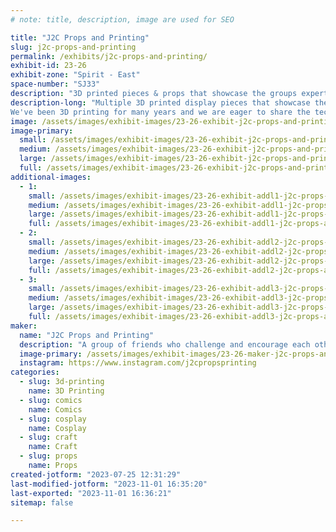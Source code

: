```yaml
---
# note: title, description, image are used for SEO

title: "J2C Props and Printing"
slug: j2c-props-and-printing
permalink: /exhibits/j2c-props-and-printing/
exhibit-id: 23-26
exhibit-zone: "Spirit - East"
space-number: "SJ33"
description: "3D printed pieces & props that showcase the groups expertise in printing, painting will be for sale"
description-long: "Multiple 3D printed display pieces that showcase the groups expertise in printing, painting, and lighting. The pieces demonstrate various techniques from electronics and lighting, to airbrushing and glow paint. All of the props and miniatures are 3D printed using ABS, PLA, and Resin in a variety of scales from 1/6th to life size.
We've been 3D printing for many years and we are eager to share the techniques and experience we've learned along with visitors.  Many pieces will be for sale"
image: /assets/images/exhibit-images/23-26-exhibit-j2c-props-and-printing-2023-exhibit-jcj-props-and-printing-sample-of-work-large-large.png
image-primary: 
  small: /assets/images/exhibit-images/23-26-exhibit-j2c-props-and-printing-2023-exhibit-jcj-props-and-printing-sample-of-work-large-small.png
  medium: /assets/images/exhibit-images/23-26-exhibit-j2c-props-and-printing-2023-exhibit-jcj-props-and-printing-sample-of-work-large-medium.png
  large: /assets/images/exhibit-images/23-26-exhibit-j2c-props-and-printing-2023-exhibit-jcj-props-and-printing-sample-of-work-large-large.png
  full: /assets/images/exhibit-images/23-26-exhibit-j2c-props-and-printing-2023-exhibit-jcj-props-and-printing-sample-of-work-large-full.png
additional-images: 
  - 1:
    small: /assets/images/exhibit-images/23-26-exhibit-addl1-j2c-props-and-printing-crowd-pic-small.JPG
    medium: /assets/images/exhibit-images/23-26-exhibit-addl1-j2c-props-and-printing-crowd-pic-medium.JPG
    large: /assets/images/exhibit-images/23-26-exhibit-addl1-j2c-props-and-printing-crowd-pic-large.JPG
    full: /assets/images/exhibit-images/23-26-exhibit-addl1-j2c-props-and-printing-crowd-pic-full.JPG
  - 2:
    small: /assets/images/exhibit-images/23-26-exhibit-addl2-j2c-props-and-printing-table-main-small.JPG
    medium: /assets/images/exhibit-images/23-26-exhibit-addl2-j2c-props-and-printing-table-main-medium.JPG
    large: /assets/images/exhibit-images/23-26-exhibit-addl2-j2c-props-and-printing-table-main-large.JPG
    full: /assets/images/exhibit-images/23-26-exhibit-addl2-j2c-props-and-printing-table-main-full.JPG
  - 3:
    small: /assets/images/exhibit-images/23-26-exhibit-addl3-j2c-props-and-printing-table-pic-small.JPG
    medium: /assets/images/exhibit-images/23-26-exhibit-addl3-j2c-props-and-printing-table-pic-medium.JPG
    large: /assets/images/exhibit-images/23-26-exhibit-addl3-j2c-props-and-printing-table-pic-large.JPG
    full: /assets/images/exhibit-images/23-26-exhibit-addl3-j2c-props-and-printing-table-pic-full.JPG
maker: 
  name: "J2C Props and Printing"
  description: "A group of friends who challenge and encourage each other to learn and improve the quality of their 3D prop printing, cosplay, model making, and painting"
  image-primary: /assets/images/exhibit-images/23-26-maker-j2c-props-and-printing-j2c-50s-4a-medium.jpg
  instagram: https://www.instagram.com/j2cpropsprinting
categories: 
  - slug: 3d-printing
    name: 3D Printing
  - slug: comics
    name: Comics
  - slug: cosplay
    name: Cosplay
  - slug: craft
    name: Craft
  - slug: props
    name: Props
created-jotform: "2023-07-25 12:31:29"
last-modified-jotform: "2023-11-01 16:35:20"
last-exported: "2023-11-01 16:36:21"
sitemap: false

---
```


